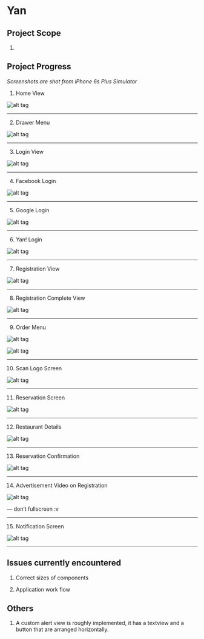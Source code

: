 # Yan


## Project Scope

1.


## Project Progress

*Screenshots are shot from iPhone 6s Plus Simulator*

1. Home View 


![alt tag](http://i.imgur.com/QKiLMXC.png)

----

2. Drawer Menu 


![alt tag](http://i.imgur.com/vil5FKD.png)

----


3. Login View 


![alt tag](http://i.imgur.com/RLUJ1vQ.png)

----

4. Facebook Login 


![alt tag](http://i.imgur.com/tUtnbia.png)

----

5. Google Login 


![alt tag](http://i.imgur.com/JXEsXDG.png)

----

6. Yan! Login 


![alt tag](http://i.imgur.com/OkRd60f.png)

----


7. Registration View 


![alt tag](http://i.imgur.com/PLJGMUs.png)

----

8. Registration Complete View 


![alt tag](http://i.imgur.com/VqMgUvS.png)

----

9. Order Menu

![alt tag](http://i.imgur.com/XJYykyh.png)

![alt tag](http://i.imgur.com/ipC7HLj.gif)


----


10. Scan Logo Screen

![alt tag](http://i.imgur.com/UpQ3bUu.png)

----

11. Reservation Screen

![alt tag](http://i.imgur.com/CM5lbar.png)

----

12. Restaurant Details

![alt tag](http://i.imgur.com/pYTTDlM.png)

----

13. Reservation Confirmation

![alt tag](http://i.imgur.com/aRfKsF1.png)


----

14. Advertisement Video on Registration

![alt tag](http://i.imgur.com/32gHWvj.png)

— don’t fullscreen :v

----

15. Notification Screen

![alt tag](http://i.imgur.com/zdfKcsW.png)

-----


## Issues currently encountered

1. Correct sizes of components

2. Application work flow



## Others

1. A custom alert view is roughly implemented, it has a textview and a button that are arranged horizontally.
